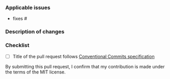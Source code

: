 ### Applicable issues

<!-- Please link the GitHub issues related to this PR (You can reference an issue using # then number, e.g. #123) -->
- fixes #

### Description of changes

<!-- Please explain the changes you made right below this line. -->

### Checklist

<!-- [Place an '[X]' (no spaces) in all applicable fields. Please remove unrelated fields.] -->

- [ ] Title of the pull request follows [Conventional Commits specification](https://www.conventionalcommits.org/en/v1.0.0/)

By submitting this pull request, I confirm that my contribution is made under the terms of the MIT license.
